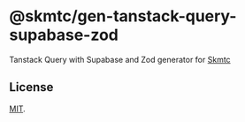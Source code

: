 # @skmtc/gen-tanstack-query-supabase-zod

Tanstack Query with Supabase and Zod generator for [Skmtc](https://skm.tc)

## License

[MIT](LICENSE).